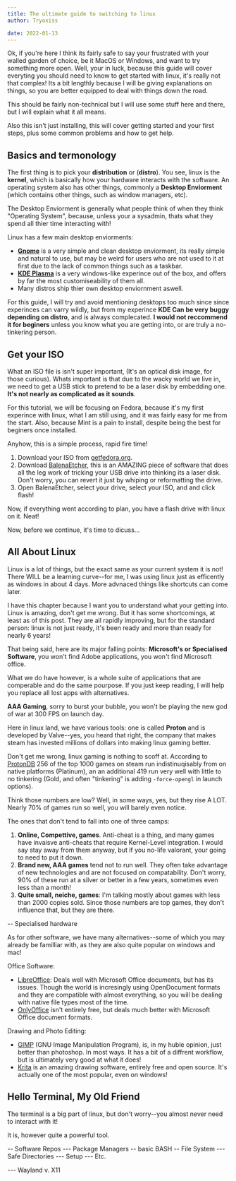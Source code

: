 ```yaml
---
title: The ultimate guide to switching to linux
author: Tryoxiss

date: 2022-01-13
---
```


Ok, if you're here I think its fairly safe to say your frustrated with your walled garden of choice, be it MacOS or Windows, and want to try something more open. Well, your in luck, because this guide will cover everyting you should need to know to get started with linux, it's really not that complex! Its a bit lengthly because I will be giving explanations on things, so you are better equipped to deal with things down the road. 

This should be fairly non-technical but I will use some stuff here and there, but I will explain what it all means.

Also this isn't just installing, this will cover getting started and your first steps, plus some common problems and how to get help. 

## Basics and termonology

The first thing is to pick your **distribution** or (**distro**). You see, linux is the **kernel**, which is basically how your hardware interacts with the software. An operating system also has other things, commonly a **Desktop Enviorment** (which contains other things, such as window managers, etc). 

The Desktop Enviorment is generally what people think of when they think "Operating System", because, unless your a sysadmin, thats what they spend all thier time interacting with!

Linux has a few main desktop enviorments: 
- [**Gnome**](https://www.gnome.org/) is a very simple and clean desktop enviorment, its really simple and natural to use, but may be weird for users who are not used to it at first due to the lack of common things such as a taskbar. 
- [**KDE Plasma**](https://kde.org/plasma-desktop/) is a very windows-like experince out of the box, and offers by far the most customiseability of them all. 
- Many distros ship thier own desktop enviornment aswell. 

For this guide, I will try and avoid mentioning desktops too much since since experinces can varry wildly, but from my experince **KDE Can be very buggy depending on distro**, and is always complecated. **I would not reccommend it for beginers** unless you know what you are getting into, or are truly a no-tinkering person. 

## Get your ISO
What an ISO file is isn't super important, (It's an optical disk image, for those curious). Whats important is that due to the wacky world we live in, we need to get a USB stick to pretend to be a laser disk by embedding one. **It's not nearly as complicated as it sounds**. 

For this tutorial, we will be focusing on Fedora, because it's my first experince with linux, what I am still using, and it was fairly easy for me from the start. Also, because Mint is a pain to install, despite being the best for beginers once installed. 

Anyhow, this is a simple process, rapid fire time!

1. Download your ISO from [getfedora.org](https://getfedora.org/en/workstation/download/).
2. Download [BalenaEtcher](https://www.balena.io/etcher/), this is an AMAZING piece of software that does all the leg work of tricking your USB drive into thinking its a laser disk. Don't worry, you can revert it just by whiping or reformatting the drive. 
3. Open BalenaEtcher, select your drive, select your ISO, and and click flash! 

Now, if everything went according to plan, you have a flash drive with linux on it. Neat!

Now, before we continue, it's time to dicuss... 

## All About Linux

Linux is a lot of things, but the exact same as your current system it is not! There WILL be a learning curve--for me, I was using linux just as efficently as windows in about 4 days. More advnaced things like shortcuts can come later. 

I have this chapter because I want you to understand what your getting into. Linux is amazing, don't get me wrong. But it has some shortcomings, at least as of this post. They are all rapidly improving, but for the standard person: linux is not just ready, it's been ready and more than ready for nearly 6 years!

That being said, here are its major falling points: 
**Microsoft's or Specialised Software**, you won't find Adobe applications, you won't find Microsoft office. 

What we do have however, is a whole suite of applications that are comperable and do the same pourpose. If you just keep reading, I will help you replace all lost apps with alternatives. 

**AAA Gaming**, sorry to burst your bubble, you won't be playing the new god of war at 300 FPS on launch day. 

Here in linux land, we have various tools: one is called **Proton** and is developed by Valve--yes, you heard that right, the company that makes steam has invested millions of dollars into making linux gaming better.

Don't get me wrong, linux gaming is nothing to scoff at. According to [ProtonDB](https://www.protondb.com/) 256 of the top 1000 games on steam run indistinuqisably from on native platforms (Platinum), an an additional 419 run very well with little to no tinkering (Gold, and often "tinkering" is adding `-force-opengl` in launch options). 

Think those numbers are low? Well, in some ways, yes, but they rise A LOT. Nearly 70% of games run so well, you will barely even notice.

The ones that don't tend to fall into one of three camps: 
1. **Online, Compettive, games**. Anti-cheat is a thing, and many games have invaisve anti-cheats that require Kernel-Level integration. I would say stay away from them anyway, but if you no-life valorant, your going to need to put it down. 
2. **Brand new, AAA games** tend not to run well. They often take advantage of new technologies and are not focused on compatability. Don't worry, 90% of these run at a silver or better in a few years, sometimes even less than a month!
3. **Quite small, neiche, games**: I'm talking mostly about games with less than 2000 copies sold. Since those numbers are top games, they don't influence that, but they are there. 

-- Specialised hardware

As for other software, we have many alternatives--some of which you may already be familliar with, as they are also quite popular on windows and mac!

Office Software: 
- [LibreOffice](https://www.libreoffice.org/): Deals well with Microsoft Office documents, but has its issues. Though the world is incresingly using OpenDocument formats and they are compatible with almost everything, so you will be dealing with native file types most of the time. 
- [OnlyOffice](https://www.onlyoffice.com/) isn't entirely free, but deals much better with Microsoft Office document formats. 

Drawing and Photo Editing: 
- [GIMP](https://www.gimp.org/) (GNU Image Manipulation Program), is, in my huble opinion, just better than photoshop. In most ways. It has a bit of a diffrent workflow, but is ultimately very good at what it does!
- [Krita](https://krita.org/en/) is an amazing drawing software, entirely free and open source. It's actually one of the most popular, even on windows!

## Hello Terminal, My Old Friend

The terminal is a big part of linux, but don't worry--you almost never need to interact with it!

It is, however quite a powerful tool. 

-- Software Repos
--- Package Managers
-- basic BASH
-- File System
--- Safe Directories
--- Setup
--- Etc.

--- Wayland v. X11

